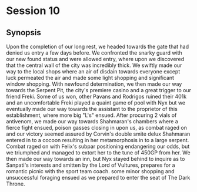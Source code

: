 # Session 10

## Synopsis
Upon the completion of our long rest, we headed towards the gate that had denied us entry a few days before. We confronted the snarky guard with our new found status and were allowed entry, where upon we discovered that the central wall of the city was incredibly thick. We swiftly made our way to the local shops where an air of disdain towards everyone except luck permeated the air and made some light shopping and significant window shopping. With newfound determination, we then made our way towards the Serpent Pit, the city's premiere casino and a great trigger to our friend Freki. Some of us won, other Pavans and Rodrigos ruined their 401k and an uncomfortable Freki played a quaint game of pool with Nyx but we eventually made our way towards the assistant to the proprietor of this establishment, where more big "L's" ensued. After procuring 2 vials of antivenom, we made our way towards Shahmaran's chambers where a fierce fight ensued, poison gasses closing in upon us, as combat raged on and our victory seemed assured by Corvin's double smite delux Shahmaran entered in to a cocoon resulting in her metamorphosis in to a large serpent. Combat raged on with Felix's subpar positioning endangering our odds, but we triumphed and managed to extort her to the tune of 450GP from her. We then made our way towards an inn, but Nyx stayed behind to inquire as to Sanpati's interests and smitten by the Lord of Vultures, prepares for a romantic picnic with the sport team coach. some minor shopping and unsuccessful foraging ensued as we prepared to enter the seat of The Dark Throne.
